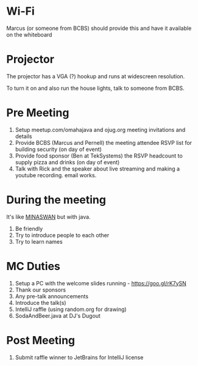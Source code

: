 # Wi-Fi

Marcus (or someone from BCBS) should provide this and have it available on the whiteboard

# Projector

The projector has a VGA (?) hookup and runs at widescreen resolution.

To turn it on and also run the house lights, talk to someone from BCBS.

# Pre Meeting

1. Setup meetup.com/omahajava and ojug.org meeting invitations and details
1. Provide BCBS (Marcus and Pernell) the meeting attendee RSVP list for building security (on day of event)
1. Provide food sponsor (Ben at TekSystems) the RSVP headcount to supply pizza and drinks (on day of event)
2. Talk with Rick and the speaker about live streaming and making a youtube recording.  email works.

# During the meeting

It's like [MINASWAN](https://en.wikipedia.org/wiki/MINASWAN) but with java.

1. Be friendly
2. Try to introduce people to each other
3. Try to learn names



# MC Duties

1. Setup a PC with the welcome slides running - https://goo.gl/rK7ySN
1. Thank our sponsors
1. Any pre-talk announcements
1. Introduce the talk(s)
1. IntelliJ raffle (using random.org for drawing)
1. SodaAndBeer.java at DJ's Dugout

# Post Meeting
1. Submit raffle winner to JetBrains for IntelliJ license
